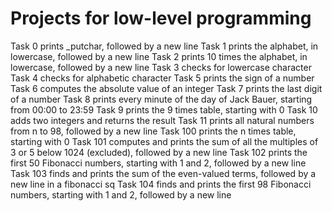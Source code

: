 # Projects for low-level programming

Task 0 prints _putchar, followed by a new line
Task 1 prints the alphabet, in lowercase, followed by a new line
Task 2 prints 10 times the alphabet, in lowercase, followed by a new line
Task 3 checks for lowercase character
Task 4 checks for alphabetic character
Task 5 prints the sign of a number
Task 6 computes the absolute value of an integer
Task 7 prints the last digit of a number
Task 8 prints every minute of the day of Jack Bauer, starting from 00:00 to 23:59
Task 9 prints the 9 times table, starting with 0
Task 10 adds two integers and returns the result
Task 11 prints all natural numbers from n to 98, followed by a new line
Task 100 prints the n times table, starting with 0
Task 101 computes and prints the sum of all the multiples of 3 or 5 below 1024 (excluded), followed by a new line
Task 102 prints the first 50 Fibonacci numbers, starting with 1 and 2, followed by a new line
Task 103 finds and prints the sum of the even-valued terms, followed by a new line in a fibonacci sq
Task 104 finds and prints the first 98 Fibonacci numbers, starting with 1 and 2, followed by a new line
